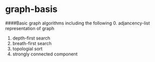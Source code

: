 # graph-basis
####Basic graph algorithms including the following
  0. adjancency-list representation of graph
  1. depth-first search
  2. breath-first search
  3. topologial sort
  4. strongly connected component
